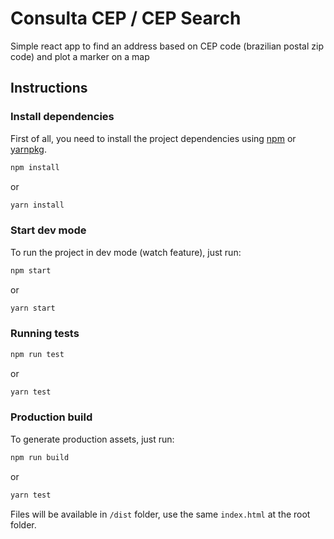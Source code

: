 Consulta CEP / CEP Search
==============================

Simple react app to find an address based on CEP code (brazilian postal zip code) and plot a marker on a map

## Instructions

### Install dependencies

First of all, you need to install the project dependencies using [npm](https://www.npmjs.com) or [yarnpkg](https://yarnpkg.com).

```sh
npm install
```
or 
```sh
yarn install
```

### Start dev mode

To run the project in dev mode (watch feature), just run:

```sh
npm start
```
or 
```sh
yarn start
```

### Running tests

```sh
npm run test
```
or 
```sh
yarn test
```

### Production build

To generate production assets, just run: 

```sh
npm run build
```
or 
```sh
yarn test
```

Files will be available in `/dist` folder, use the same `index.html` at the root folder.

